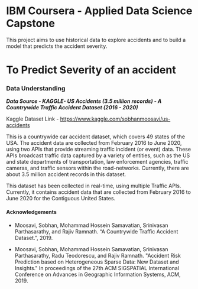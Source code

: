# IBM Coursera - Applied Data Science Capstone
This project aims to use historical data to explore accidents and to build a model that predicts the accident severity.
# To Predict Severity of an accident
 ### Data Understanding
 
 <b><i> Data Source - KAGGLE- US Accidents (3.5 million records) - A Countrywide Traffic Accident Dataset (2016 - 2020)</i></b><br>

Kaggle Dataset Link - <a href="https://www.kaggle.com/sobhanmoosavi/us-accidents">https://www.kaggle.com/sobhanmoosavi/us-accidents</a>

This is a countrywide car accident dataset, which covers 49 states of the USA. The accident data are collected from February 2016 to June 2020, using two APIs that provide streaming traffic incident (or event) data. These APIs broadcast traffic data captured by a variety of entities, such as the US and state departments of transportation, law enforcement agencies, traffic cameras, and traffic sensors within the road-networks. Currently, there are about 3.5 million accident records in this dataset.  

This dataset has been collected in real-time, using multiple Traffic APIs. Currently, it contains accident data that are collected from February 2016 to June 2020 for the Contiguous United States. 

#### <b>Acknowledgements</b> <br>

* Moosavi, Sobhan, Mohammad Hossein Samavatian, Srinivasan Parthasarathy, and Rajiv Ramnath. “A Countrywide Traffic Accident Dataset.”, 2019.

* Moosavi, Sobhan, Mohammad Hossein Samavatian, Srinivasan Parthasarathy, Radu Teodorescu, and Rajiv Ramnath. "Accident Risk Prediction based on Heterogeneous Sparse Data: New Dataset and Insights." In proceedings of the 27th ACM SIGSPATIAL International Conference on Advances in Geographic Information Systems, ACM, 2019.

